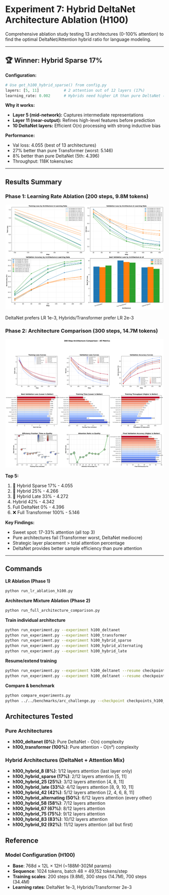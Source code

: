 # Experiment 7: Hybrid DeltaNet Architecture Ablation (H100)

Comprehensive ablation study testing 13 architectures (0-100% attention) to find the optimal DeltaNet/Attention hybrid ratio for language modeling.

---

## 🏆 Winner: Hybrid Sparse 17%

**Configuration:**
```python
# Use get_h100_hybrid_sparse() from config.py
layers: [5, 11]           # 2 attention out of 12 layers (17%)
learning_rate: 0.002      # Hybrids need higher LR than pure DeltaNet (0.001)
```

**Why it works:**
- **Layer 5 (mid-network):** Captures intermediate representations
- **Layer 11 (near-output):** Refines high-level features before prediction  
- **10 DeltaNet layers:** Efficient O(n) processing with strong inductive bias

**Performance:**
- Val loss: 4.055 (best of 13 architectures)
- 27% better than pure Transformer (worst: 5.146)
- 8% better than pure DeltaNet (5th: 4.396)
- Throughput: 118K tokens/sec

---

## Results Summary

### Phase 1: Learning Rate Ablation (200 steps, 9.8M tokens)
![LR Ablation](lr_ablation_h100/lr_ablation_h100_comparison.png)

DeltaNet prefers LR 1e-3, Hybrids/Transformer prefer LR 2e-3

### Phase 2: Architecture Comparison (300 steps, 14.7M tokens)
![Architecture Comparison](architecture_comparison_300steps/architecture_comparison_300steps.png)

**Top 5:**
1. 🥇 Hybrid Sparse 17% - 4.055
2. 🥈 Hybrid 25% - 4.266
3. 🥉 Hybrid Late 33% - 4.272
4. Hybrid 42% - 4.342
5. Full DeltaNet 0% - 4.396
13. ❌ Full Transformer 100% - 5.146

**Key Findings:**
- Sweet spot: 17-33% attention (all top 3)
- Pure architectures fail (Transformer worst, DeltaNet mediocre)
- Strategic layer placement > total attention percentage
- DeltaNet provides better sample efficiency than pure attention

---

## Commands

**LR Ablation (Phase 1)**
```bash
python run_lr_ablation_h100.py
```

**Architecture Mixture Ablation (Phase 2)**
```bash
python run_full_architecture_comparison.py
```

**Train individual architecture**
```bash
python run_experiment.py --experiment h100_deltanet
python run_experiment.py --experiment h100_transformer
python run_experiment.py --experiment h100_hybrid_sparse
python run_experiment.py --experiment h100_hybrid_alternating
python run_experiment.py --experiment h100_hybrid_late
```

**Resume/extend training**
```bash
python run_experiment.py --experiment h100_deltanet --resume checkpoints_h100_deltanet/best_model.pt
python run_experiment.py --experiment h100_deltanet --resume checkpoints_h100_deltanet/best_model.pt --extend-steps 5000
```

**Compare & benchmark**
```bash
python compare_experiments.py
python ../../benchmarks/arc_challenge.py --checkpoint checkpoints_h100_deltanet/best_model.pt
```

## Architectures Tested

### Pure Architectures
- **h100_deltanet (0%)**: Pure DeltaNet - O(n) complexity
- **h100_transformer (100%)**: Pure attention - O(n²) complexity

### Hybrid Architectures (DeltaNet + Attention Mix)
- **h100_hybrid_8 (8%)**: 1/12 layers attention (last layer only)
- **h100_hybrid_sparse (17%)**: 2/12 layers attention [5, 11]
- **h100_hybrid_25 (25%)**: 3/12 layers attention [4, 8, 11]
- **h100_hybrid_late (33%)**: 4/12 layers attention [8, 9, 10, 11]
- **h100_hybrid_42 (42%)**: 5/12 layers attention [2, 4, 6, 8, 11]
- **h100_hybrid_alternating (50%)**: 6/12 layers attention (every other)
- **h100_hybrid_58 (58%)**: 7/12 layers attention
- **h100_hybrid_67 (67%)**: 8/12 layers attention
- **h100_hybrid_75 (75%)**: 9/12 layers attention
- **h100_hybrid_83 (83%)**: 10/12 layers attention
- **h100_hybrid_92 (92%)**: 11/12 layers attention (all but first)

## Reference

### Model Configuration (H100)
- **Base**: 768d × 12L × 12H (~188M-302M params)
- **Sequence**: 1024 tokens, batch 48 = 49,152 tokens/step
- **Training scales**: 200 steps (9.8M), 300 steps (14.7M), 700 steps (34.4M)
- **Learning rates**: DeltaNet 1e-3, Hybrids/Transformer 2e-3
